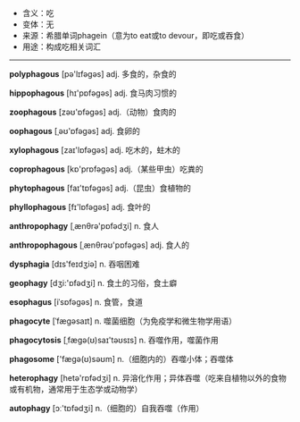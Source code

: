 - <span class="definition">含义：吃</span>
- <span class="definition">变体：无</span>
- <span class="definition">来源：希腊单词phagein（意为to eat或to devour，即吃或吞食）</span>
- <span class="definition">用途：构成吃相关词汇</span>

---

<span class="vocabulary">**polyphagous**</span> [pə'lɪfəgəs] adj. 多食的，杂食的

<span class="vocabulary">**hippophagous**</span> [hɪ'pɒfəgəs] adj. 食马肉习惯的

<span class="vocabulary">**zoophagous**</span> [zəʊ'ɒfəɡəs] adj.（动物）食肉的

<span class="vocabulary">**oophagous**</span> [ˌəʊ'ɒfəɡəs] adj. 食卵的

<span class="vocabulary">**xylophagous**</span> [zaɪ'lɒfəɡəs] adj. 吃木的，蛀木的

<span class="vocabulary">**coprophagous**</span> [kɒ'prɒfəgəs] adj.（某些甲虫）吃粪的

<span class="vocabulary">**phytophagous**</span> [faɪ'tɒfəgəs] adj.（昆虫）食植物的

<span class="vocabulary">**phyllophagous**</span> [fɪ'lɒfəgəs] adj. 食叶的

<span class="vocabulary">**anthropophagy**</span> [ˌænθrə'pɒfədʒi] n. 食人

<span class="vocabulary">**anthropophagous**</span> [ˌænθrəʊ'pɒfəɡəs] adj. 食人的


<span class="vocabulary">**dysphagia**</span> [dɪs'feɪdʒiə] n. 吞咽困难

<span class="vocabulary">**geophagy**</span> [dʒi:'ɒfədʒi] n. 食土的习俗，食土癖

<span class="vocabulary">**esophagus**</span> [iˈsɒfəɡəs] n. 食管，食道


<span class="vocabulary">**phagocyte**</span> [ˈfæɡəsaɪt] n. 噬菌细胞（为免疫学和微生物学用语） 

<span class="vocabulary">**phagocytosis**</span> [ˌfægə(ʊ)saɪ'təʊsɪs] n. 吞噬作用，噬菌作用

<span class="vocabulary">**phagosome**</span> ['fægə(ʊ)səʊm] n.（细胞内的）吞噬小体；吞噬体

<span class="vocabulary">**heterophagy**</span> [hetə'rɒfədʒi] n. 异溶化作用；异体吞噬（吃来自植物以外的食物或有机物，通常用于生态学或动物学）

<span class="vocabulary">**autophagy**</span> [ɔː'tɒfədʒi] n.（细胞的）自我吞噬（作用）

